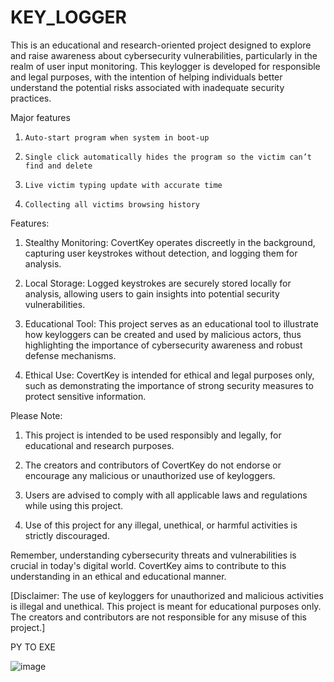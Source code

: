 # KEY_LOGGER
This is an educational and research-oriented project designed to explore and raise awareness about cybersecurity vulnerabilities, particularly in the realm of user input monitoring. This keylogger is developed for responsible and legal purposes, with the intention of helping individuals better understand the potential risks associated with inadequate security practices.



Major features

1.     Auto-start program when system in boot-up
2.     Single click automatically hides the program so the victim can’t find and delete
3.     Live victim typing update with accurate time   
4.     Collecting all victims browsing history


Features:


1. Stealthy Monitoring: CovertKey operates discreetly in the background, capturing user keystrokes without detection, and logging them for analysis.

2. Local Storage: Logged keystrokes are securely stored locally for analysis, allowing users to gain insights into potential security vulnerabilities.

3. Educational Tool: This project serves as an educational tool to illustrate how keyloggers can be created and used by malicious actors, thus highlighting the importance of cybersecurity awareness 
   and robust defense mechanisms.

4. Ethical Use: CovertKey is intended for ethical and legal purposes only, such as demonstrating the importance of strong security measures to protect sensitive information.



Please Note:

1. This project is intended to be used responsibly and legally, for educational and research purposes.

2. The creators and contributors of CovertKey do not endorse or encourage any malicious or unauthorized use of keyloggers.

3. Users are advised to comply with all applicable laws and regulations while using this project.

4. Use of this project for any illegal, unethical, or harmful activities is strictly discouraged.

Remember, understanding cybersecurity threats and vulnerabilities is crucial in today's digital world. CovertKey aims to contribute to this understanding in an ethical and educational manner.

[Disclaimer: The use of keyloggers for unauthorized and malicious activities is illegal and unethical. This project is meant for educational purposes only. The creators and contributors are not responsible for any misuse of this project.]




PY TO EXE


![image](https://github.com/Greejith-k/KEY_LOGGER/assets/109193983/bf6c7dc1-9d83-4780-b6d9-90b41ee8d627)






